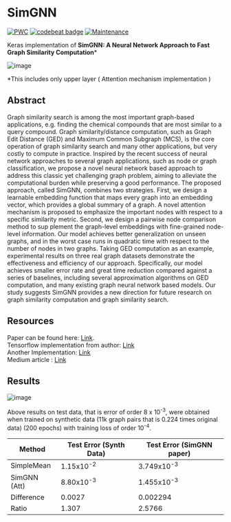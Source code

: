 # SimGNN

[![PWC](https://img.shields.io/endpoint.svg?url=https://paperswithcode.com/badge/graph-edit-distance-computation-via-graph/graph-similarity-on-imdb)](https://paperswithcode.com/sota/graph-similarity-on-imdb?p=graph-edit-distance-computation-via-graph)
[![codebeat badge](https://codebeat.co/badges/8678ae0a-67d3-423b-830d-050ed726e4eb)](https://codebeat.co/projects/github-com-pulkit1joshi-simgnn-main)
[![Maintenance](https://img.shields.io/badge/Maintained%3F-no-red.svg)](https://GitHub.com/Naereen/StrapDown.js/graphs/commit-activity)


Keras implementation of **SimGNN: A Neural Network Approach to Fast Graph Similarity Computation*** 

![image](https://user-images.githubusercontent.com/42002993/95562734-2c25fc80-0a3a-11eb-9438-d0b1c7c49d63.png)

*This includes only upper layer ( Attention mechanism implementation )

## Abstract 
Graph similarity search is among the most important graph-based applications, e.g. finding the chemical compounds that are most similar to a query compound. Graph similarity/distance computation, such as Graph Edit Distance (GED) and Maximum Common Subgraph (MCS), is the core operation of graph similarity search and many other applications, but very costly to compute in practice. Inspired by the recent success of neural network approaches to several graph applications, such as node or graph classification, we propose a novel neural network based approach to address this classic yet challenging graph problem, aiming to alleviate the computational burden while preserving a good performance. The proposed approach, called SimGNN, combines two strategies. First, we design a learnable embedding function that maps every graph into an embedding vector, which provides a global summary of a graph. A novel attention mechanism is proposed to emphasize the important nodes with respect to a specific similarity metric. Second, we design a pairwise node comparison method to sup plement the graph-level embeddings with fine-grained node-level information. Our model achieves better generalization on unseen graphs, and in the worst case runs in quadratic time with respect to the number of nodes in two graphs. Taking GED computation as an example, experimental results on three real graph datasets demonstrate the effectiveness and efficiency of our approach. Specifically, our model achieves smaller error rate and great time reduction compared against a series of baselines, including several approximation algorithms on GED computation, and many existing graph neural network based models. Our study suggests SimGNN provides a new direction for future research on graph similarity computation and graph similarity search.

## Resources

Paper can be found here: [Link](https://arxiv.org/abs/1808.05689). </br>
Tensorflow implementation from author: [Link](https://github.com/yunshengb/SimGNN)  </br>
Another Implementation: [Link](https://github.com/benedekrozemberczki/SimGNN) </br>
Medium article : [Link](https://medium.com/swlh/simgnn-56420a66fa37?source=post_stats_page-------------------------------------) </br>

## Results

![image](https://github.com/pulkit1joshi/SimGNN/blob/main/Training.png)

Above results on test data, that is error of order 8 x 10<sup>-3</sup>, were obtained when trained on synthetic data (11k graph pairs that is 0.224 times original data) (200 epochs) with training loss of order 10<sup>-4</sup>.

|    Method    |     Test Error (Synth Data)      |   Test Error (SimGNN paper)  |
|  ---------   | ------------------- |----------------|
|  SimpleMean  |       1.15x10<sup>-2</sup>         |   3.749x10<sup>-3</sup>  |
| SimGNN (Att) |       8.80x10<sup>-3</sup>         |   1.455x10<sup>-3</sup>  |
|  Difference  |       0.0027        |   0.002294     |
|    Ratio     |       1.307         |     2.5766        |
